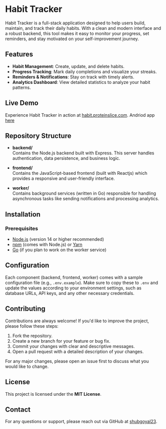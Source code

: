 # Habit Tracker

Habit Tracker is a full-stack application designed to help users build, maintain, and track their daily habits. With a clean and modern interface and a robust backend, this tool makes it easy to monitor your progress, set reminders, and stay motivated on your self-improvement journey.

## Features

- **Habit Management**: Create, update, and delete habits.
- **Progress Tracking**: Mark daily completions and visualize your streaks.
- **Reminders & Notifications**: Stay on track with timely alerts.
- **Analytics Dashboard**: View detailed statistics to analyze your habit patterns.

## Live Demo

Experience Habit Tracker in action at [habit.proteinslice.com](https://habit.proteinslice.com).
Andriod app [here](https://play.google.com/store/apps/details?id=com.proteinslice.habit)

## Repository Structure

- **backend/**  
  Contains the Node.js backend built with Express. This server handles authentication, data persistence, and business logic.

- **frontend/**  
  Contains the JavaScript-based frontend (built with Reactjs) which provides a responsive and user-friendly interface.

- **worker/**  
  Contains background services (written in Go) responsible for handling asynchronous tasks like sending notifications and processing analytics.

## Installation

### Prerequisites

- [Node.js](https://nodejs.org/) (version 14 or higher recommended)
- [npm](https://www.npmjs.com/) (comes with Node.js) or [Yarn](https://yarnpkg.com/)
- [Go](https://golang.org/) (if you plan to work on the worker service)

## Configuration

Each component (backend, frontend, worker) comes with a sample configuration file (e.g., `.env.example`). Make sure to copy these to `.env` and update the values according to your environment settings, such as database URLs, API keys, and any other necessary credentials.

## Contributing

Contributions are always welcome! If you'd like to improve the project, please follow these steps:

1. Fork the repository.
2. Create a new branch for your feature or bug fix.
3. Commit your changes with clear and descriptive messages.
4. Open a pull request with a detailed description of your changes.

For any major changes, please open an issue first to discuss what you would like to change.

## License

This project is licensed under the **MIT License**.

## Contact

For any questions or support, please reach out via GitHub at [shubgoyal23](https://github.com/shubgoyal23).

